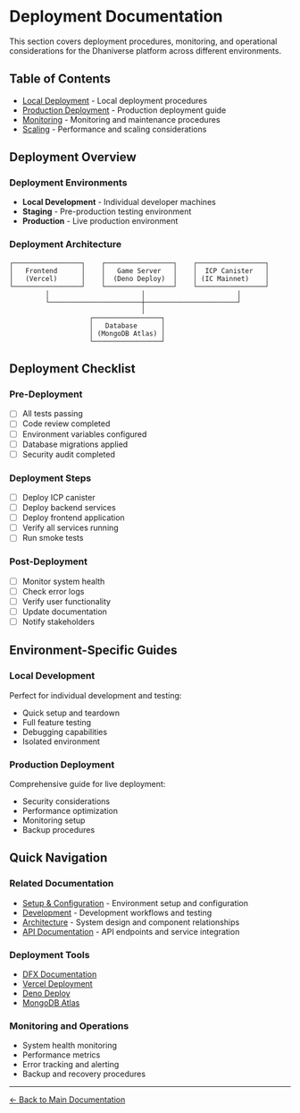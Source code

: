 # Deployment Documentation

This section covers deployment procedures, monitoring, and operational considerations for the Dhaniverse platform across different environments.

## Table of Contents

- [Local Deployment](./local-deployment.md) - Local deployment procedures
- [Production Deployment](./production-deployment.md) - Production deployment guide
- [Monitoring](./monitoring.md) - Monitoring and maintenance procedures
- [Scaling](./scaling.md) - Performance and scaling considerations

## Deployment Overview

### Deployment Environments
- **Local Development** - Individual developer machines
- **Staging** - Pre-production testing environment
- **Production** - Live production environment

### Deployment Architecture
```
┌─────────────────┐    ┌─────────────────┐    ┌─────────────────┐
│   Frontend      │    │   Game Server   │    │  ICP Canister   │
│   (Vercel)      │    │  (Deno Deploy)  │    │ (IC Mainnet)    │
└─────────────────┘    └─────────────────┘    └─────────────────┘
         │                       │                       │
         └───────────────────────┼───────────────────────┘
                                 │
                    ┌─────────────────┐
                    │   Database      │
                    │ (MongoDB Atlas) │
                    └─────────────────┘
```

## Deployment Checklist

### Pre-Deployment
- [ ] All tests passing
- [ ] Code review completed
- [ ] Environment variables configured
- [ ] Database migrations applied
- [ ] Security audit completed

### Deployment Steps
- [ ] Deploy ICP canister
- [ ] Deploy backend services
- [ ] Deploy frontend application
- [ ] Verify all services running
- [ ] Run smoke tests

### Post-Deployment
- [ ] Monitor system health
- [ ] Check error logs
- [ ] Verify user functionality
- [ ] Update documentation
- [ ] Notify stakeholders

## Environment-Specific Guides

### Local Development
Perfect for individual development and testing:
- Quick setup and teardown
- Full feature testing
- Debugging capabilities
- Isolated environment

### Production Deployment
Comprehensive guide for live deployment:
- Security considerations
- Performance optimization
- Monitoring setup
- Backup procedures

## Quick Navigation

### Related Documentation
- [Setup & Configuration](../setup/) - Environment setup and configuration
- [Development](../development/) - Development workflows and testing
- [Architecture](../architecture/) - System design and component relationships
- [API Documentation](../api/) - API endpoints and service integration

### Deployment Tools
- [DFX Documentation](https://internetcomputer.org/docs/current/developer-docs/setup/install/)
- [Vercel Deployment](https://vercel.com/docs)
- [Deno Deploy](https://deno.com/deploy/docs)
- [MongoDB Atlas](https://docs.atlas.mongodb.com/)

### Monitoring and Operations
- System health monitoring
- Performance metrics
- Error tracking and alerting
- Backup and recovery procedures

---

[← Back to Main Documentation](../README.md)